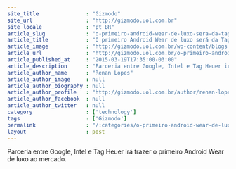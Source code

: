 ```yaml
---
site_title               : "Gizmodo"
site_url                 : "http://gizmodo.uol.com.br"
site_locale              : "pt_BR"
article_slug             : "o-primeiro-android-wear-de-luxo-sera-da-tag-heuer"
article_title            : "O primeiro Android Wear de luxo será da Tag Heuer"
article_image            : "http://gizmodo.uol.com.br/wp-content/blogs.dir/8/files/2015/03/tag.jpg"
article_url              : "http://gizmodo.uol.com.br/o-primeiro-android-wear-de-luxo-sera-da-tag-heuer/"
article_published_at     : "2015-03-19T17:35:00-03:00"
article_description      : "Parceria entre Google, Intel e Tag Heuer irá trazer o primeiro Android Wear de luxo ao mercado."
article_author_name      : "Renan Lopes"
article_author_image     : null
article_author_biography : null
article_author_profile   : "http://gizmodo.uol.com.br/author/renan-lopes/"
article_author_facebook  : null
article_author_twitter   : null
category                 : ['technology']
tags                     : ['Gizmodo']
permalink                : "/:categories/o-primeiro-android-wear-de-luxo-sera-da-tag-heuer/"
layout                   : post
---
```


Parceria entre Google, Intel e Tag Heuer irá trazer o primeiro Android Wear de luxo ao mercado.
